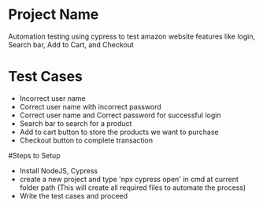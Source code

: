 # Project Name
Automation testing using cypress to test amazon website features like login, Search bar, Add to Cart, and Checkout

# Test Cases
- Incorrect user name
- Correct user name with incorrect password
- Correct user name and Correct password for successful login
- Search bar to search for a product
- Add to cart button to store the products we want to purchase
- Checkout button to complete transaction

#Steps to Setup
- Install NodeJS, Cypress
- create a new project and type 'npx cypress open' in cmd at current folder path (This will create all required files to automate the process)
- Write the test cases and proceed

